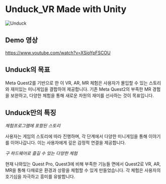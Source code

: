 # Unduck_VR Made with Unity

 ![Unduck](https://github.com/user-attachments/assets/5488a343-1f6e-443b-b21b-6c48b81bc194)


 
## Demo 영상

https://www.youtube.com/watch?v=XSioYpFSCOU

## Unduck의 목표

Meta Quest2를 기반으로 한 이 VR, AR, MR 체험은 사용자가 몰입할 수 있는 스토리와 재미있는 미니게임을 결합하여 제공합니다. 기존 Meta Quest2의 부족한 MR 경험을 보완하고, 다양한 체험을 통해 새로운 차원의 재미를 선사하는 것이 목표입니다.

## Unduck만의 특징

*체험프로그램에 포함된 스토리*

사용자는 게임의 스토리에 따라 진행하며, 각 단계에서 다양한 미니게임을 통해 이야기를 이어나갑니다. 이는 사용자에게 깊은 감정적 연결을 제공합니다.

  
*구 하드웨어로 즐길 수 있는 다양한 체험*

현재 나와있는 Quest Pro, Quest3에 비해 부족한 기능들 면에서 Quest2로 VR, AR, MR을 통해 다채로운 환경과 상황을 체험할 수 있게 만들었습니다. 각 체험은 사용자의 호기심을 자극하고 흥미를 유발합니다.
